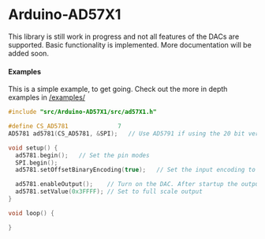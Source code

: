 # Arduino-AD57X1
This library is still work in progress and not all features of the DACs are supported. Basic functionality is implemented. More documentation will be added soon.

#### Examples

This is a simple example, to get going. Check out the more in depth examples in [/examples/](./examples/)

```C++
#include "src/Arduino-AD57X1/src/ad57X1.h"

#define CS_AD5781              7
AD5781 ad5781(CS_AD5781, &SPI);   // Use AD5791 if using the 20 bit version

void setup() {
  ad5781.begin();   // Set the pin modes
  SPI.begin();
  ad5781.setOffsetBinaryEncoding(true);   // Set the input encoding to offset binary. Default is 2s complement (false).

  ad5781.enableOutput();    // Turn on the DAC. After startup the output will be clamped to GND and disconnected (tri-state mode)
  ad5781.setValue(0x3FFFF); // Set to full scale output
}

void loop() {

}
```
